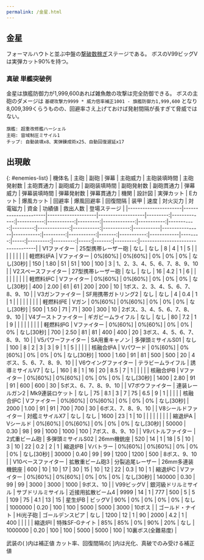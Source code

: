 ```yaml
---
permalink: /金星.html
---
```

## 金星

フォーマルハウトと並ぶ中盤の[撃破数稼ぎ](撃破数稼ぎ.md)ステージである。
ボスのV99ビッグVは実弾カット90%を持つ。

### 真破 単艦突破例

金星は旗艦防御力が1,999,600あれば雑魚敵の攻撃は完全防御できる。
ボスの主砲のダメージは `基礎攻撃力9999 * 威力倍率補正1001 - 旗艦防御力1,999,600` となり8,009,399くらうものの、回避率さえ上げておけば発射間隔が長すぎて脅威ではない。

```
旗艦: 超重改修艦ハーシェル
主砲: 宙域制圧ミサイル1
チップ: 自動装填x8、実弾錬成術x25、自動回復遅延x17
```

## 出現敵

{: #enemies-list}
| 機体名               | 主砲                 | 副砲               | 弾幕              | 主砲威力 | 主砲装填時間 | 主砲発射数 | 主砲貫通力 | 副砲威力 | 副砲装填時間 | 副砲発射数 | 副砲貫通力 | 弾幕威力 | 弾幕装填時間 | 弾幕発射数 | 弾幕貫通力 | 機関      | 設計図         | 実弾カット |  Eカット | 爆風カット | 回避率 | 爆風回避率 | 回復間隔   |    装甲 | 速度 | 対火災力 | 対電磁力 | 資金 | 功績値 | 救出人数 | 登場ステージ                      |
|----------------------|----------------------|--------------------|-------------------|---------:|-------------:|-----------:|-----------:|---------:|-------------:|-----------:|-----------:|---------:|-------------:|-----------:|-----------:|-----------|----------------|-----------:|---------:|-----------:|-------:|-----------:|------------|--------:|-----:|---------:|---------:|-----:|-------:|---------:|-----------------------------------|
| V1ファイター         | 25型携帯レーザー砲   | なし               | なし              |        8 |            4 |          1 |          5 |          |              |            |            |          |              |            |            | 軽燃料炉A | Vファイター    |    0%[60%] |  0%[60%] |         0% |     0% |         0% | なし[30秒] |     150 | 1.80 |       51 |       51 |  100 |    100 |        3 | 1、2、3、4、5、6、7、8、9、10     |
| V2スペースファイター | 27型携帯レーザー砲   | なし               | なし              |       16 |          4.2 |          1 |          6 |          |              |            |            |          |              |            |            | 軽燃料炉C | Vファイター    |    0%[60%] |  0%[60%] |         0% |     0% |         0% | なし[30秒] |     400 | 2.00 |       61 |       61 |  200 |    200 |       10 | 1ボス、2、3、4、5、6、7、8、9、10 |
| V3ガンファイター     | SF用携帯ガトリング2  | なし               | なし              |        4 |          0.4 |          1 |          1 |          |              |            |            |          |              |            |            | 軽燃料炉E | Vガン          |    0%[60%] |  0%[60%] |         0% |     0% |         0% | なし[30秒] |     500 | 1.50 |       71 |       71 |  300 |    300 |       10 | 2ボス、3、4、5、6、7、8、9、10    |
| V4ブーストファイター | ギガビームライフル   | なし               | なし              |       80 |          7.2 |          1 |          9 |          |              |            |            |          |              |            |            | 軽燃料炉G | Vファイター    |    0%[60%] |  0%[60%] |         0% |     0% |         0% | なし[30秒] |     700 | 2.50 |       81 |       81 |  400 |    400 |       20 | 3ボス、4、5、6、7、8、9、10       |
| V5パワーファイター   | SA用重キャノン       | 多弾頭ミサイルS01  | なし              |      100 |            8 |          2 |          3 |        3 |            9 |          1 |          5 |          |              |            |            | 核融合炉A | Vパワード      |    0%[60%] |  0%[60%] |         0% |     0% |         0% | なし[30秒] |    1000 | 1.60 |       91 |       81 |  500 |    500 |       20 | 4ボス、5、6、7、8、9、10          |
| V6ウイングファイター | テラビームライフル   | 誘導ミサイルV7     | なし              |      160 |            8 |          1 |         16 |       20 |          8.5 |          7 |          1 |          |              |            |            | 核融合炉B | Vファイター    |    0%[60%] |  0%[60%] |         0% |     0% |         0% | なし[30秒] |    1400 | 2.80 |       91 |       91 |  600 |    600 |       30 | 5ボス、6、7、8、9、10             |
| V7ボウファイター     | 連装レールガン2      | Mk9連装ロケット    | なし              |       75 |          8.1 |          3 |          7 |       75 |          6.5 |          9 |          1 |          |              |            |            | 核融合炉C | Vファイター    |    0%[60%] |  0%[60%] |         0% |     0% |         0% | なし[30秒] |    2000 | 1.00 |       91 |       91 |  700 |    700 |       30 | 6ボス、7、8、9、10                |
| V8シールドファイター | 対艦ミサイルX7       | なし               | なし              |     1600 |           23 |          1 |         10 |          |              |            |            |          |              |            |            | 縮退炉A   | Vシールド      |    0%[60%] |  0%[60%] |         0% |     0% |         0% | なし[30秒] |   50000 | 0.30 |       98 |       99 | 1000 |   1000 |      100 | 7ボス、8、9、10                   |
| V9バトルファイター   | 2式重ビーム砲        | 多弾頭ミサイルS02  | 26mm機銃座        |      520 |           14 |          1 |         18 |        5 |           10 |          3 |         10 |       22 |          0.2 |          2 |          1 | 縮退炉B   | Vバトラー      |    0%[60%] |  0%[60%] |         0% |     0% |         0% | なし[30秒] |   30000 | 0.40 |       99 |       99 | 1200 |   1200 |      500 | 8ボス、9、10                      |
| V10ベースファイター  | 拡散重ビーム砲3      | 分裂追尾レーザー   | 26mm多連装機銃座  |      600 |           10 |         10 |         17 |       30 |           15 |         10 |         12 |       22 |          0.3 |         10 |          1 | 縮退炉C   | Vファイター    |    0%[60%] |  0%[60%] |         0% |     0% |         0% | なし[30秒] |  140000 | 0.30 |       99 |       99 | 3000 |   3000 |     1000 | 9ボス、10                         |
| V99ビッグV           | 銀河級ドリルミサイル | サブドリルミサイル | 近接用拡散ビーム4 |     9999 |           14 |          1 |        777 |      500 |            5 |          5 |        109 |       75 |          4.1 |         13 |         15 | 星生炉B   | ビッグV        |        90% |       0% |         0% |     0% |         0% | なし       | 1000000 | 0.20 |      100 |      100 | 5000 |   5000 |     3000 | 10ボス                            |
| ゴールド・ナイト     | Hi光子砲             | ゴールデンスピア   | なし              |     1200 |           12 |          1 |         90 |     2000 |          4.2 |          1 |        400 |          |              |            |            | 縮退炉I   | 特殊SF-Gナイト |        85% |      85% |         0% |    90% |        20% | なし       | 1000000 | 0.20 |      100 |      100 | 5000 |   5000 |      100 | 10裏ボス(全難易度)                |

武装の( )内は補正値
カット率、回復間隔の[ ]内は光化、真破でのみ受ける補正値
